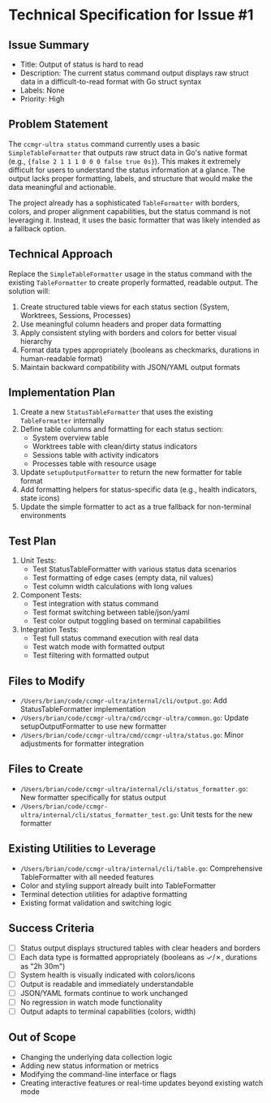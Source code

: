 # Technical Specification for Issue #1

## Issue Summary
- Title: Output of status is hard to read
- Description: The current status command output displays raw struct data in a difficult-to-read format with Go struct syntax
- Labels: None
- Priority: High

## Problem Statement
The `ccmgr-ultra status` command currently uses a basic `SimpleTableFormatter` that outputs raw struct data in Go's native format (e.g., `{false 2 1 1 1 0 0 0 false true 0s}`). This makes it extremely difficult for users to understand the status information at a glance. The output lacks proper formatting, labels, and structure that would make the data meaningful and actionable.

The project already has a sophisticated `TableFormatter` with borders, colors, and proper alignment capabilities, but the status command is not leveraging it. Instead, it uses the basic formatter that was likely intended as a fallback option.

## Technical Approach
Replace the `SimpleTableFormatter` usage in the status command with the existing `TableFormatter` to create properly formatted, readable output. The solution will:
1. Create structured table views for each status section (System, Worktrees, Sessions, Processes)
2. Use meaningful column headers and proper data formatting
3. Apply consistent styling with borders and colors for better visual hierarchy
4. Format data types appropriately (booleans as checkmarks, durations in human-readable format)
5. Maintain backward compatibility with JSON/YAML output formats

## Implementation Plan
1. Create a new `StatusTableFormatter` that uses the existing `TableFormatter` internally
2. Define table columns and formatting for each status section:
   - System overview table
   - Worktrees table with clean/dirty status indicators
   - Sessions table with activity indicators
   - Processes table with resource usage
3. Update `setupOutputFormatter` to return the new formatter for table format
4. Add formatting helpers for status-specific data (e.g., health indicators, state icons)
5. Update the simple formatter to act as a true fallback for non-terminal environments

## Test Plan
1. Unit Tests:
   - Test StatusTableFormatter with various status data scenarios
   - Test formatting of edge cases (empty data, nil values)
   - Test column width calculations with long values
2. Component Tests:
   - Test integration with status command
   - Test format switching between table/json/yaml
   - Test color output toggling based on terminal capabilities
3. Integration Tests:
   - Test full status command execution with real data
   - Test watch mode with formatted output
   - Test filtering with formatted output

## Files to Modify
- `/Users/brian/code/ccmgr-ultra/internal/cli/output.go`: Add StatusTableFormatter implementation
- `/Users/brian/code/ccmgr-ultra/cmd/ccmgr-ultra/common.go`: Update setupOutputFormatter to use new formatter
- `/Users/brian/code/ccmgr-ultra/cmd/ccmgr-ultra/status.go`: Minor adjustments for formatter integration

## Files to Create
- `/Users/brian/code/ccmgr-ultra/internal/cli/status_formatter.go`: New formatter specifically for status output
- `/Users/brian/code/ccmgr-ultra/internal/cli/status_formatter_test.go`: Unit tests for the new formatter

## Existing Utilities to Leverage
- `/Users/brian/code/ccmgr-ultra/internal/cli/table.go`: Comprehensive TableFormatter with all needed features
- Color and styling support already built into TableFormatter
- Terminal detection utilities for adaptive formatting
- Existing format validation and switching logic

## Success Criteria
- [ ] Status output displays structured tables with clear headers and borders
- [ ] Each data type is formatted appropriately (booleans as ✓/✗, durations as "2h 30m")
- [ ] System health is visually indicated with colors/icons
- [ ] Output is readable and immediately understandable
- [ ] JSON/YAML formats continue to work unchanged
- [ ] No regression in watch mode functionality
- [ ] Output adapts to terminal capabilities (colors, width)

## Out of Scope
- Changing the underlying data collection logic
- Adding new status information or metrics
- Modifying the command-line interface or flags
- Creating interactive features or real-time updates beyond existing watch mode